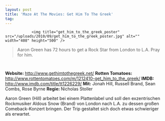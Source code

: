 ```yaml
---
layout: post
title: 'Maze At The Movies: Get Him To The Greek'
tag: 
---
```



                <img title="get_him_to_the_greek_poster" src="/uploads/2010/09/get_him_to_the_greek_poster.jpg" alt="" width="408" height="500" />
<blockquote>Aaron Green has 72 hours to get a Rock Star from London to L.A. Pray for him.</blockquote>
<img class="alignnone size-full wp-image-5898" title="movie_review_3stars" src="/uploads/2010/02/movie_review_3stars.png" alt="" width="75" height="15" />
<p><strong> Website: </strong><a href="http://www.gethimtothegreek.net/"><a href="http://www.gethimtothegreek.net/">http://www.gethimtothegreek.net/</a></a>
<strong>Rotten Tomatoes: </strong><a href="http://www.rottentomatoes.com/m/1212410-get_him_to_the_greek/"><a href="http://www.rottentomatoes.com/m/1212410-get_him_to_the_greek/">http://www.rottentomatoes.com/m/1212410-get_him_to_the_greek/</a></a>
<strong>IMDB: </strong><a href="http://www.imdb.com/title/tt1226229/"><a href="http://www.imdb.com/title/tt1226229/">http://www.imdb.com/title/tt1226229/</a></a>
<strong>Mit:</strong> Jonah Hill, Russell Brand, Sean Combs, Rose Byrne
<strong>Regie: </strong>Nicholas Stoller</p>
<p>Aaron Green (Hill) arbeitet bei einem Plattenlabel und soll den exzentrischen Rockmusiker Aldous Snow (Brand) von London nach L.A. zu dessen großen Comeback-Konzert bringen. Der Trip gestaltet sich doch etwas schwieriger als erwartet.</p>
            
